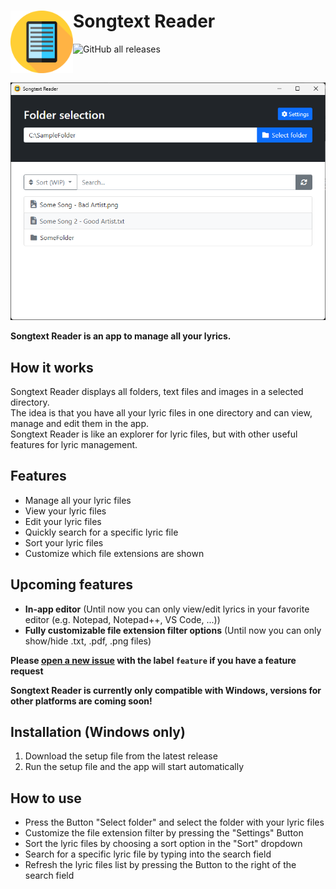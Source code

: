 # <img align="left" src="res/icon.png" width="100" /> Songtext Reader
![GitHub all releases](https://img.shields.io/github/downloads/TheRedScreen64/songtext-reader/total?style=for-the-badge)

<br/>

![screenshot](res/screenshots/main.png)

**Songtext Reader is an app to manage all your lyrics.**

## How it works
Songtext Reader displays all folders, text files and images in a selected directory. <br/>
The idea is that you have all your lyric files in one directory and can view, manage and edit them in the app. <br/>
Songtext Reader is like an explorer for lyric files, but with other useful features for lyric management. <br/>

## Features
 - Manage all your lyric files
 - View your lyric files
 - Edit your lyric files
 - Quickly search for a specific lyric file
 - Sort your lyric files
 - Customize which file extensions are shown
 
## Upcoming features
 - **In-app editor** (Until now you can only view/edit lyrics in your favorite editor (e.g. Notepad, Notepad++, VS Code, ...))
 - **Fully customizable file extension filter options** (Until now you can only show/hide .txt, .pdf, .png files)
 
**Please <a href="https://github.com/TheRedScreen64/songtext-reader/issues/new" target="_blank">open a new issue</a> with the label `feature` if you have a feature request**
 
**Songtext Reader is currently only compatible with Windows, versions for other platforms are coming soon!**

## Installation (Windows only)
 1. Download the setup file from the latest release
 2. Run the setup file and the app will start automatically
 
## How to use
 - Press the Button "Select folder" and select the folder with your lyric files
 - Customize the file extension filter by pressing the "Settings" Button
 - Sort the lyric files by choosing a sort option in the "Sort" dropdown
 - Search for a specific lyric file by typing into the search field
 - Refresh the lyric files list by pressing the Button to the right of the search field
